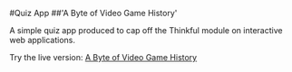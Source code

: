 #Quiz App
##'A Byte of Video Game History'

A simple quiz app produced to cap off the Thinkful module on interactive web applications.

Try the live version: [A Byte of Video Game History](https://github.com/ApacheChef/Thinkful-Quiz-App)